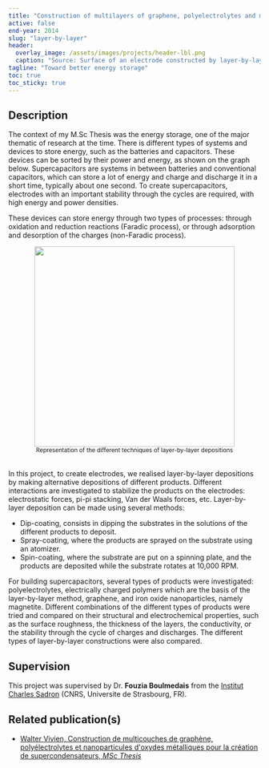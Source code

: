 ```yaml
---
title: "Construction of multilayers of graphene, polyelectrolytes and metal oxide nanoparticles to create supercapacitors"
active: false
end-year: 2014
slug: "layer-by-layer"
header:
  overlay_image: /assets/images/projects/header-lbl.png
  caption: "Source: Surface of an electrode constructed by layer-by-layer"
tagline: "Toward better energy storage"
toc: true
toc_sticky: true
---
```


## Description

The context of my M.Sc Thesis was the energy storage, one of the major thematic of research at the time. There is different types of systems and devices to store energy, such as the batteries and capacitors. These devices can be sorted by their power and energy, as shown on the graph below. Supercapacitors are systems in between batteries and conventional capacitors, which can store a lot of energy and charge and discharge it in a short time, typically about one second. To create supercapacitors, electrodes with an important stability through the cycles are required, with high energy and power densities.

These devices can store energy through two types of processes: through oxidation and reduction reactions (Faradic process), or through adsorption and desorption of the charges (non-Faradic process).

<center><img src="{{ site.baseurl }}/assets/images/projects/image-lbl.jpg" width='400' height='400'/></center>
<center><sub>Representation of the different techniques of layer-by-layer depositions</sub></center>
<br>

In this project, to create electrodes, we realised layer-by-layer depositions by making alternative depositions of different products. Different interactions are investigated to stabilize the products on the electrodes: electrostatic forces, pi-pi stacking, Van der Waals forces, etc. Layer-by-layer deposition can be made using several methods:

* Dip-coating, consists in dipping the substrates in the solutions of the different products to deposit.
* Spray-coating, where the products are sprayed on the substrate using an atomizer.
* Spin-coating, where the substrate are put on a spinning plate, and the products are deposited while the substrate rotates at 10,000 RPM.

For building supercapacitors, several types of products were investigated: polyelectrolytes, electrically charged polymers which are the basis of the layer-by-layer method, graphene, and iron oxide nanoparticles, namely magnetite. Different combinations of the different types of products were tried and compared on their structural and electrochemical properties, such as the surface roughness, the thickness of the layers, the conductivity, or the stability through the cycle of charges and discharges. The different types of layer-by-layer constructions were also compared.

## Supervision

This project was supervised by Dr. **Fouzia Boulmedais** from the [Institut Charles Sadron](https://www.ics-cnrs.unistra.fr) (CNRS, Universite de Strasbourg, FR).

## Related publication(s)

* [Walter Vivien, Construction de multicouches de graphène, polyélectrolytes et nanoparticules d'oxydes métalliques pour la création de supercondensateurs, *MSc Thesis*](/publications/msc-thesis-lbl/)

